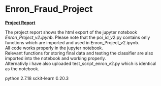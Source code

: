# Enron_Fraud_Project

[**Project Report**](https://htmlpreview.github.io/?https://github.com/PetzMcPetz/Enron_Fraud_Project/blob/main/final_project/Enron_Project_v2.html)

The project report shows the html export of the jupyter notebook *Enron_Project_v2.ipynb*.
Please note that the poi_id_v2.py contains only functions which are imported and used in Enron_Project_v2.ipynb.  
All code works properly in the jupyter notebook.  
Relevant functions for storing final data and testing the classifier are also imported into the notebook and working properly.  
Alternativly i have also uploaded test_script_enron_v2.py which is identical as the notebook. 

python 2.7.18
sckit-learn 0.20.3
